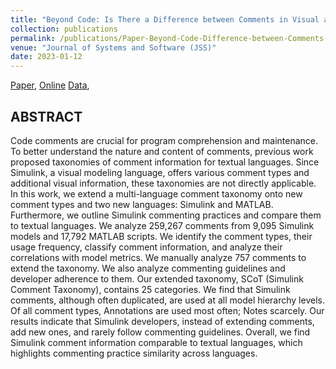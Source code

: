 ```yaml
---
title: "Beyond Code: Is There a Difference between Comments in Visual and Textual Languages?"
collection: publications
permalink: /publications/Paper-Beyond-Code-Difference-between-Comments-in-Visual-Textual-Languages
venue: "Journal of Systems and Software (JSS)"
date: 2023-01-12
---
```


[Paper](https://poojaruhal.github.io/files/Paper-Beyond-Code-Difference-between-Comments-in-Visual-Textual-Languages.pdf),
[Online](https://dx.doi.org/10.2139/ssrn.4650661)
[Data](https://doi.org/10.6084%2Fm9.figshare.24631350),

## ABSTRACT
Code comments are crucial for program comprehension and maintenance. To better understand the nature and content of comments, previous work proposed taxonomies of comment information for textual languages. Since Simulink, a visual modeling language, offers various comment types and additional visual information, these taxonomies are not directly applicable. In this work, we extend a multi-language comment taxonomy onto new comment types and two new languages: Simulink and MATLAB. Furthermore, we outline Simulink commenting practices and compare them to textual languages. We analyze 259,267 comments from 9,095 Simulink models and 17,792 MATLAB scripts. We identify the comment types, their usage frequency, classify comment information, and analyze their correlations with model metrics. We manually analyze 757 comments to extend the taxonomy. We also analyze commenting guidelines and developer adherence to them. Our extended taxonomy, SCoT (Simulink Comment Taxonomy), contains 25 categories. We find that Simulink comments, although often duplicated, are used at all model hierarchy levels. Of all comment types, Annotations are used most often; Notes scarcely. Our results indicate that Simulink developers, instead of extending comments, add new ones, and rarely follow commenting guidelines. Overall, we find Simulink comment information comparable to textual languages, which highlights commenting practice similarity across languages.